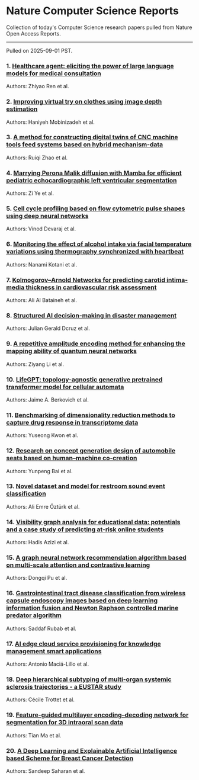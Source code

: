 # Nature Computer Science Reports

Collection of today's Computer Science research papers pulled from Nature Open Access Reports.

---

Pulled on 2025-09-01 PST.

### 1. [Healthcare agent: eliciting the power of large language models for medical consultation](https://www.nature.com/articles/s44387-025-00021-x)

Authors: Zhiyao Ren et al.

### 2. [Improving virtual try on clothes using image depth estimation](https://www.nature.com/articles/s41598-025-18107-6)

Authors: Haniyeh Mobinizadeh et al.

### 3. [A method for constructing digital twins of CNC machine tools feed systems based on hybrid mechanism-data](https://www.nature.com/articles/s41598-025-17587-w)

Authors: Ruiqi Zhao et al.

### 4. [Marrying Perona Malik diffusion with Mamba for efficient pediatric echocardiographic left ventricular segmentation](https://www.nature.com/articles/s41598-025-16797-6)

Authors: Zi Ye et al.

### 5. [Cell cycle profiling based on flow cytometric pulse shapes using deep neural networks](https://www.nature.com/articles/s44387-025-00020-y)

Authors: Vinod Devaraj et al.

### 6. [Monitoring the effect of alcohol intake via facial temperature variations using thermography synchronized with heartbeat](https://www.nature.com/articles/s41598-025-17801-9)

Authors: Nanami Kotani et al.

### 7. [Kolmogorov–Arnold Networks for predicting carotid intima-media thickness in cardiovascular risk assessment](https://www.nature.com/articles/s41598-025-14869-1)

Authors: Ali Al Bataineh et al.

### 8. [Structured AI decision-making in disaster management](https://www.nature.com/articles/s41598-025-15317-w)

Authors: Julian Gerald Dcruz et al.

### 9. [A repetitive amplitude encoding method for enhancing the mapping ability of quantum neural networks](https://www.nature.com/articles/s41598-025-17651-5)

Authors: Ziyang Li et al.

### 10. [LifeGPT: topology-agnostic generative pretrained transformer model for cellular automata](https://www.nature.com/articles/s44387-025-00014-w)

Authors: Jaime A. Berkovich et al.

### 11. [Benchmarking of dimensionality reduction methods to capture drug response in transcriptome data](https://www.nature.com/articles/s41598-025-12021-7)

Authors: Yuseong Kwon et al.

### 12. [Research on concept generation design of automobile seats based on human–machine co-creation](https://www.nature.com/articles/s41598-025-17164-1)

Authors: Yunpeng Bai et al.

### 13. [Novel dataset and model for restroom sound event classification](https://www.nature.com/articles/s41598-025-18154-z)

Authors: Ali Emre Öztürk et al.

### 14. [Visibility graph analysis for educational data: potentials and a case study of predicting at-risk online students](https://www.nature.com/articles/s41598-025-17760-1)

Authors: Hadis Azizi et al.

### 15. [A graph neural network recommendation algorithm based on multi-scale attention and contrastive learning](https://www.nature.com/articles/s41598-025-17925-y)

Authors: Dongqi Pu et al.

### 16. [Gastrointestinal tract disease classification from wireless capsule endoscopy images based on deep learning information fusion and Newton Raphson controlled marine predator algorithm](https://www.nature.com/articles/s41598-025-17204-w)

Authors: Saddaf Rubab et al.

### 17. [AI edge cloud service provisioning for knowledge management smart applications](https://www.nature.com/articles/s41598-025-14429-7)

Authors: Antonio Maciá-Lillo et al.

### 18. [Deep hierarchical subtyping of multi-organ systemic sclerosis trajectories - a EUSTAR study](https://www.nature.com/articles/s41746-025-01962-y)

Authors: Cécile Trottet et al.

### 19. [Feature-guided multilayer encoding–decoding network for segmentation for 3D intraoral scan data](https://www.nature.com/articles/s41598-025-16360-3)

Authors: Tian Ma et al.

### 20. [A Deep Learning and Explainable Artificial Intelligence based Scheme for Breast Cancer Detection](https://www.nature.com/articles/s41598-024-80535-7)

Authors: Sandeep Saharan et al.

